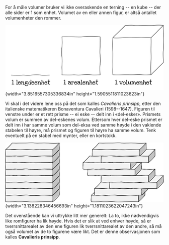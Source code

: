 
For å måle volumer bruker vi ikke overaskende en terning -- en kube --
der alle sider er $1$ som enhet. Volumet av en eller annen figur, er
altså antallet volumenheter den rommer.

![](../media/media/image99.png){width="3.8516557305336834in"
height="1.5905511811023623in"}

Vi skal i det videre lene oss på det som kalles *Cavalieris prinsipp,*
etter den italienske matematikeren Bonaventura Cavalieri (1598--1647).
Figuren til venstre under er et rett prisme -- ei eske -- delt inn i
«del-esker». Prismets volum er summen av del-eskenes volum. Ettersom
hver del-eske prismet er delt inn i har samme volum som del-eksa ved
samme høyde i den vaklende stabelen til høyre, må prismet og figuren til
høyre ha samme volum. Tenk eventuelt på en stabel med mynter, eller en
kortstokk.

![](../media/media/image100.png){width="3.138228346456693in"
height="1.1811023622047243in"}

Det ovenstående kan vi uttrykke litt mer generelt: La to, ikke
nødvendigvis like romfigurer ha lik høyde. Hvis det er slik at ved
enhver høyde, så er tverrsnittarealet av den ene figuren lik
tverrsnittarealet av den andre, så må også volumet av de to figurene
være likt. Det er denne observasjonen som kalles **Cavalieris
prinsipp**.
